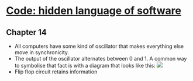 # [Code: hidden language of software](http://goodreads.com/book/show/13020367)
## Chapter 14
- All computers have some kind of oscillator that makes everything else move in synchronicity.
- The output of the oscillator alternates between 0 and 1. A common way to symbolise that fact is with a diagram that looks like this:
![](https://i.imgur.com/HDThsBB.png)
- Flip flop circuit retains information